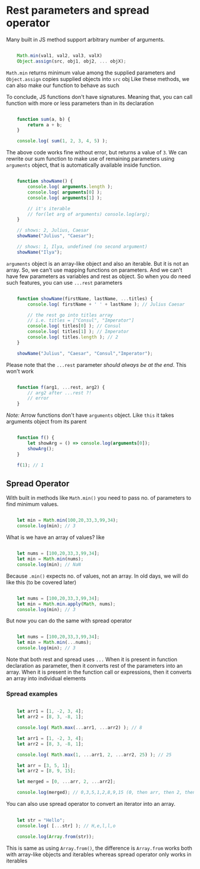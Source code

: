 # Rest parameters and spread operator
Many built in JS method support arbitrary number of arguments.
```js

    Math.min(val1, val2, val3, valX)
    Object.assign(src, obj1, obj2, ... objX);

```
`Math.min` returns minimum value among the supplied parameters and `Object.assign` copies supplied objects into `src` obj
Like these methods, we can also make our function to behave as such

To conclude, JS functions don't have signatures. Meaning that, you can call function with more or less parameters than in its declaration

```js

    function sum(a, b) {
        return a + b;
    }

    console.log( sum(1, 2, 3, 4, 5) );

```
The above code works fine without error, but returns a value of `3`.
We can rewrite our sum function to make use of remaining parameters using `arguments` object, that is automatically available inside function.

```js

    function showName() {
        console.log( arguments.length );
        console.log( arguments[0] );
        console.log( arguments[1] );

        // it's iterable
        // for(let arg of arguments) console.log(arg);
    }

    // shows: 2, Julius, Caesar
    showName("Julius", "Caesar");

    // shows: 1, Ilya, undefined (no second argument)
    showName("Ilya");

```

`arguments` object is an array-like object and also an iterable. But it is not an array. So, we can't use mapping functions on parameters. And we can't have few parameters as variables and rest as object. So when you do need such features, you can use `...rest` parameters

```js

    function showName(firstName, lastName, ...titles) {
        console.log( firstName + ' ' + lastName ); // Julius Caesar

        // the rest go into titles array
        // i.e. titles = ["Consul", "Imperator"]
        console.log( titles[0] ); // Consul
        console.log( titles[1] ); // Imperator
        console.log( titles.length ); // 2
    }

    showName("Julius", "Caesar", "Consul","Imperator");

```
Please note that the `...rest` parameter *should always be at the end*.
This won't work
```js

    function f(arg1, ...rest, arg2) { 
        // arg2 after ...rest ?!
        // error
    }

```
*Note:* Arrow functions don't have `arguments` object. Like `this` it takes arguments object from its parent
```js

    function f() {
        let showArg = () => console.log(arguments[0]);
        showArg();
    }

    f(1); // 1

```

## Spread Operator
With built in methods like `Math.min()` you need to pass no. of parameters to find minimum values. 
```js

    let min = Math.min(100,20,33,3,99,34);
    console.log(min); // 3

```
What is we have an array of values? like
```js

    let nums = [100,20,33,3,99,34];
    let min = Math.min(nums);
    console.log(min); // NaN

```
Because `.min()` expects no. of values, not an array. In old days, we will do like this (to be covered later)
```js

    let nums = [100,20,33,3,99,34];
    let min = Math.min.apply(Math, nums);
    console.log(min); // 3

```
But now you can do the same with spread operator
```js

    let nums = [100,20,33,3,99,34];
    let min = Math.min(...nums);
    console.log(min); // 3

```
Note that both rest and spread uses `...` 
When it is present in function declaration as parameter, then it converts rest of the parameters into an array.
When it is present in the function call or expressions, then it converts an array into individual elements

### Spread examples
```js

    let arr1 = [1, -2, 3, 4];
    let arr2 = [8, 3, -8, 1];

    console.log( Math.max(...arr1, ...arr2) ); // 8

    let arr1 = [1, -2, 3, 4];
    let arr2 = [8, 3, -8, 1];

    console.log( Math.max(1, ...arr1, 2, ...arr2, 25) ); // 25

    let arr = [3, 5, 1];
    let arr2 = [8, 9, 15];

    let merged = [0, ...arr, 2, ...arr2];

    console.log(merged); // 0,3,5,1,2,8,9,15 (0, then arr, then 2, then arr2)

```

You can also use spread operator to convert an iterator into an array.
```js
    
    let str = "Hello";
    console.log( [...str] ); // H,e,l,l,o

    console.log(Array.from(str));

```

This is same as using `Array.from()`, the difference is `Array.from` works both with array-like objects and iterables whereas spread operator only works in iterables

